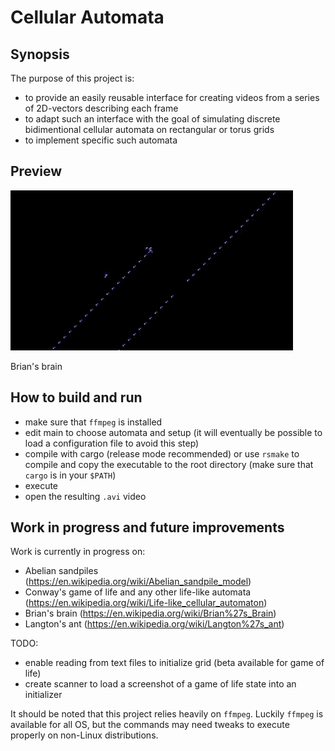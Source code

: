 # Cellular Automata

## Synopsis

The purpose of this project is:
- to provide an easily reusable interface for creating videos from a series of 2D-vectors describing each frame
- to adapt such an interface with the goal of simulating discrete bidimentional cellular automata on rectangular or torus grids
- to implement specific such automata

## Preview

![Brian's brain](img/brain_capture.gif)

Brian's brain

## How to build and run

- make sure that `ffmpeg` is installed
- edit main to choose automata and setup (it will eventually be possible to load a configuration file to avoid this step)
- compile with cargo (release mode recommended) or use `rsmake` to compile and copy the executable to the root directory (make sure that `cargo` is in your `$PATH`)
- execute
- open the resulting `.avi` video


## Work in progress and future improvements

Work is currently in progress on:
- Abelian sandpiles (https://en.wikipedia.org/wiki/Abelian_sandpile_model)
- Conway's game of life and any other life-like automata (https://en.wikipedia.org/wiki/Life-like_cellular_automaton)
- Brian's brain (https://en.wikipedia.org/wiki/Brian%27s_Brain)
- Langton's ant (https://en.wikipedia.org/wiki/Langton%27s_ant)


TODO:
- enable reading from text files to initialize grid (beta available for game of life)
- create scanner to load a screenshot of a game of life state into an initializer


It should be noted that this project relies heavily on `ffmpeg`. Luckily `ffmpeg` is available for all OS, but the commands may need tweaks to execute properly on non-Linux distributions.
